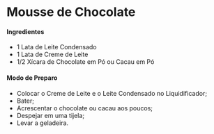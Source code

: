 # Mousse de Chocolate

#### Ingredientes

- 1 Lata de Leite Condensado
- 1 Lata de Creme de Leite
- 1/2 Xícara de Chocolate em Pó ou Cacau em Pó

#### Modo de Preparo

- Colocar o Creme de Leite e o Leite Condensado no Liquidificador;
- Bater;
- Acrescentar o chocolate ou cacau aos poucos;
- Despejar em uma tijela;
- Levar a geladeira.